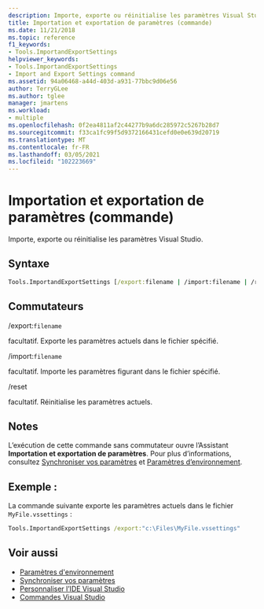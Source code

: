 ```yaml
---
description: Importe, exporte ou réinitialise les paramètres Visual Studio.
title: Importation et exportation de paramètres (commande)
ms.date: 11/21/2018
ms.topic: reference
f1_keywords:
- Tools.ImportandExportSettings
helpviewer_keywords:
- Tools.ImportandExportSettings
- Import and Export Settings command
ms.assetid: 94a06468-a44d-403d-a931-77bbc9d06e56
author: TerryGLee
ms.author: tglee
manager: jmartens
ms.workload:
- multiple
ms.openlocfilehash: 0f2ea4811af2c44277b9a6dc285972c5267b28d7
ms.sourcegitcommit: f33ca1fc99f5d9372166431cefd0e0e639d20719
ms.translationtype: MT
ms.contentlocale: fr-FR
ms.lasthandoff: 03/05/2021
ms.locfileid: "102223669"
---
```

# <a name="import-and-export-settings-command"></a>Importation et exportation de paramètres (commande)

Importe, exporte ou réinitialise les paramètres Visual Studio.

## <a name="syntax"></a>Syntaxe

```cmd
Tools.ImportandExportSettings [/export:filename | /import:filename | /reset]
```

## <a name="switches"></a>Commutateurs

/export:`filename`

facultatif. Exporte les paramètres actuels dans le fichier spécifié.

/import:`filename`

facultatif. Importe les paramètres figurant dans le fichier spécifié.

/reset

facultatif. Réinitialise les paramètres actuels.

## <a name="remarks"></a>Notes

L’exécution de cette commande sans commutateur ouvre l’Assistant **Importation et exportation de paramètres**. Pour plus d’informations, consultez [Synchroniser vos paramètres](../synchronized-settings-in-visual-studio.md) et [Paramètres d’environnement](../environment-settings.md).

## <a name="example"></a>Exemple : 

La commande suivante exporte les paramètres actuels dans le fichier `MyFile.vssettings` :

```cmd
Tools.ImportandExportSettings /export:"c:\Files\MyFile.vssettings"
```

## <a name="see-also"></a>Voir aussi

- [Paramètres d'environnement](../../ide/environment-settings.md)
- [Synchroniser vos paramètres](../../ide/synchronized-settings-in-visual-studio.md)
- [Personnaliser l’IDE Visual Studio](../../ide/personalizing-the-visual-studio-ide.md)
- [Commandes Visual Studio](../../ide/reference/visual-studio-commands.md)
